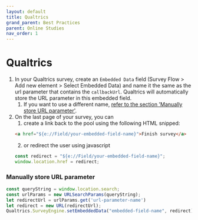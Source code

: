 ```yaml
---
layout: default
title: Qualtrics
grand_parent: Best Practices
parent: Online Studies
nav_order: 1
---
```


# Qualtrics

1. In your Qualtrics survey, create an `Embedded Data` field (Survey Flow > Add new element > Select Embedded Data) and name it the same as the url parameter that contains the `callbackUrl`. Qualtrics will automatically store the URL parameter in this embedded field.
   1. If you want to use a different name, [refer to the section 'Manually store URL parameter'](#manually-store-url-parameter).
2. On the last page of your survey, you can 
   1. create a link back to the pool using the following HTML snipped:
    ```html
    <a href="${e://Field/your-embedded-field-name}">Finish survey</a>
    ```
    2. or redirect the user using javascript
    ```js
    const redirect = "${e://Field/your-embedded-field-name}";
	window.location.href = redirect;
    ```

### Manually store URL parameter
```js
const queryString = window.location.search;
const urlParams = new URLSearchParams(queryString);
let redirectUrl = urlParams.get('url-parameter-name')
let redirect = new URL(redirectUrl);
Qualtrics.SurveyEngine.setEmbeddedData("embedded-field-name", redirect);
```
